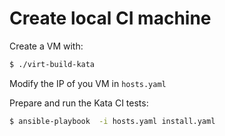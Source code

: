 # Create local CI machine 
Create a VM with:
```bash
$ ./virt-build-kata
```
Modify the IP of you VM in `hosts.yaml`

Prepare and run the Kata CI tests:
```bash
$ ansible-playbook  -i hosts.yaml install.yaml 
```

